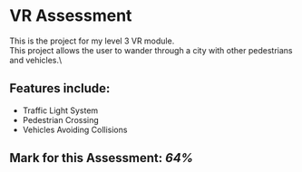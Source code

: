 # VR Assessment
This is the project for my level 3 VR module.\
This project allows the user to wander through a city with other pedestrians and vehicles.\
## Features include:
* Traffic Light System
* Pedestrian Crossing
* Vehicles Avoiding Collisions
## Mark for this Assessment: *64%*
